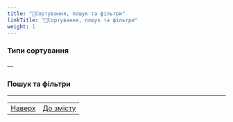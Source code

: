```yaml
---
title: "🔎Сортування, пошук та фільтри"
linkTitle: "🔎Сортування, пошук та фільтри"
weight: 1
---
```


### Типи сортування

&mdash; 

### Пошук та фільтри

___

| | |
|-|-|
| [Наверх](#типи-сортування)| [До змісту](/docs/toc/)|